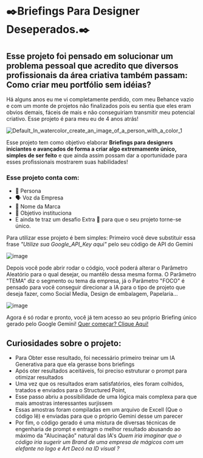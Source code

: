 # ✒️Briefings Para Designer Deseperados.✒️
## Esse projeto foi pensado em solucionar um problema pessoal que acredito que diversos profissionais da área criativa também passam: Como criar meu portfólio sem idéias?

Há alguns anos eu me vi completamente perdido, com meu Behance vazio e com um monte de projetos não finalizados pois eu sentia que eles eram obvios demais, fáceis de mais e não conseguiriam transmitir meu potencial criativo. Esse projeto é para meu eu de 4 anos atrás!

![Default_In_watercolor_create_an_image_of_a_person_with_a_color_1](https://github.com/Vulpardi/Projeto_Alura/assets/169551247/1326c825-5530-44e3-a3ae-a36a50047eaf)

Esse projeto tem como objetivo elaborar **Briefings para designers iniciantes e avançados de forma a criar algo extremamente único, simples de ser feito** e que ainda assim possam dar a oportunidade para esses profissionais mostrarem suas habilidades!

### Esse projeto conta com: ###
+ 🧒 Persona <ENTER>
+ 🗣️ Voz da Empresa
+ 🌟 Nome da Marca
+ 🏁 Objetivo instituciona
+ E ainda te traz um desafio Extra 🥇 para que o seu projeto torne-se único.

Para utilizar esse projeto é bem simples:
Primeiro você deve substituir essa frase *"Utilize sua Google_API_Key aqui"* pelo seu código de API do Gemini

![image](https://github.com/Vulpardi/Projeto_Alura/assets/169551247/5708de18-ecc5-4b7a-9d3d-4b16e6276667)

Depois você pode abrir rodar o códgio, você poderá alterar o Parâmetro Aleatório para o qual desejar, ou mantêlo dessa mesma forma. O Parâmetro "TEMA" diz o segmento ou tema da empresa, já o Parâmetro "FOCO" é pensado para você conseguir direcionar a IA para o tipo de projeto que deseja fazer, como Social Media, Design de embalagem, Papelaria...

![image](https://github.com/Vulpardi/Projeto_Alura/assets/169551247/bba028a9-2f43-4bd9-8797-c0c0d9586493)


Agora é só rodar e pronto, você já tem acesso ao seu próprio Briefing único gerado pelo Google Gemini!
[Quer começar? Clique Aqui!](https://github.com/Vulpardi/Projeto_Alura/blob/main/Briefing_Design.ipynb)


## Curiosidades sobre o projeto:
+ Para Obter esse resultado, foi necessário primeiro treinar um IA Generativa para que ela gerasse bons briefings
+ Após oter resultados aceitáveis, foi preciso estruturar o prompt para otimizar resultados
+ Uma vez que os resultados eram satisfatórios, eles foram colhidos, tratados e enviados para o Structured Point,
+ Esse passo abriu a possibilidade de uma lógica mais complexa para que mais amostras interessantes surjissem
+ Essas amostras foram compiladas em um arquivo de Excell (Que o código lê) e enviadas para que o próprio Gemini desse um parecer
+ Por fim, o código gerado é uma mistura de diversas técnicas de engenharia de prompt e entragm o melhor resultado abusando ao máximo da "Alucinação" natural das IA's
_Quem iria imaginar que o código iria sugerir um Brand de uma empresa de mágicos com um elefante no logo e Art Decó na ID visual ?_

